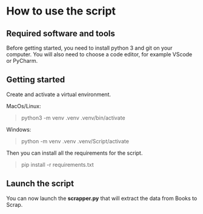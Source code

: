 # How to use the script

## Required software and tools
Before getting started, you need to install python 3 and git on your computer. 
You will also need to choose a code editor, for example VScode or PyCharm. 

## Getting started

Create and activate a virtual environment.

MacOs/Linux:
> python3 -m venv .venv
> .venv/bin/activate

Windows:
> python -m venv .venv
> .venv/Script/activate

Then you can install all the requirements for the script.
> pip install -r requirements.txt

## Launch the script
You can now launch the **scrapper.py** that will extract the data from Books to Scrap.